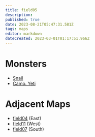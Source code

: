 ```yaml
---
title: field05
description: 
published: true
date: 2023-08-21T05:47:31.581Z
tags: maps
editor: markdown
dateCreated: 2023-03-01T01:17:51.966Z
---
```


# Monsters
 * [Snail](/monsters/snail)
 * [Camo. Yeti](/monsters/camo-yeti)

# Adjacent Maps
 * [field04](/maps/field04) (East)
 * [field11](/maps/field11) (West)
 * [field07](/maps/field07) (South)
